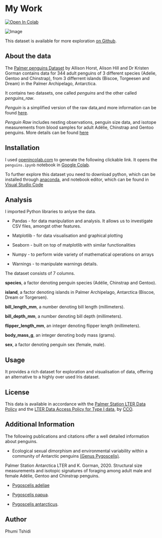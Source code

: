 # My Work

<a target="_blank" href="https://colab.research.google.com/github/PCM11/mywork/blob/main/penguins.ipynb">

  <img src="https://colab.research.google.com/assets/colab-badge.svg" alt="Open In Colab"/>
</a>


![Image](https://www.gabemednick.com/post/penguin/featured.png)

This dataset is available for more exploration [on Github](https://allisonhorst.github.io/palmerpenguins/).

## About the data

The [Palmer penguins Dataset](https://allisonhorst.github.io/palmerpenguins/) by Allison Horst, Alison Hill and Dr Kristen Gorman contains data for 344 adult penguins of 3 different species (Adelie, 
Gentoo and Chinstrap), from 3 differrent islands (Biscoe, Torgeesen and Dream) in the Palmer Archipelago, Antarctica.

It contains two datasets, one called *penguins* and the other called *penguins_raw*.

*Penguin* is a simplified version of the raw data,and more information can be found [here](https://allisonhorst.github.io/palmerpenguins/reference/penguins.html).

*Penguin Raw* includes nesting observations, penguin size data, and isotope measurements from blood samples for adult Adélie, Chinstrap and Gentoo penguins.
More details can be found [here](https://allisonhorst.github.io/palmerpenguins/reference/penguins_raw.html)

## Installation

I used [openincolab.com](https://openincolab.com/) to generate the following clickable link.
It opens the `penguins.ipynb` notebook in [Google Colab](https://colab.research.google.com/).

To further explore this dataset you need to download python, which can be installed through [anaconda](https://www.anaconda.com/download), and notebook editor, which can be found in [Visual Studio Code](https://code.visualstudio.com/)

## Analysis

 I imported Python libraries to anlyse the data.

- Pandas - for data manipulation and analysis. It allows us to investigate CSV files, amongst other features.

- Matplotlib - for data visualisation and graphical plotting

- Seaborn - built on top of matplotlib with similar functionalities

- Numpy - to perform  wide variety of mathematical operations on arrays

- Warnings - to manipulate warnings details.

The dataset consists of 7 columns.

**species**, a factor denoting penguin species (Adélie, Chinstrap and Gentoo).

**island**, a factor denoting islands in Palmer Archipelago, Antarctica (Biscoe, Dream or 
Torgersen).

**bill_length_mm**, a number denoting bill length (millimeters).

**bill_depth_mm**, a number denoting bill depth (millimeters).

**flipper_length_mm**, an integer denoting flipper length (millimeters).

**body_mass_g**, an integer denoting body mass (grams).

**sex**, a factor denoting penguin sex (female, male).

## Usage

It provides a rich dataset for exploration and visualisation of data, offering an alternative to a highly over used Iris dataset.


## License

This data is available in accordance with the [Palmer Station LTER Data Policy](https://pallter.marine.rutgers.edu/data/) and the [LTER Data Access Policy for Type I data](https://lternet.edu/data-access-policy/), by [CCO](https://creativecommons.org/public-domain/cc0/).

## Additional Information

The following publications and citations offer a well detailed information about penguins.

- Ecological sexual dimorphism and environmental variability within a community of Antarctic penguins [(Genus Pygoscelis)](https://journals.plos.org/plosone/article?id=10.1371/journal.pone.0090081).

 Palmer Station Antarctica LTER and K. Gorman, 2020. Structural size measurements and isotopic signatures of foraging among adult male and female Adélie, Gentoo and Chinstrap penguins.

- [Pygoscelis adeliae](https://portal.edirepository.org/nis/mapbrowse?packageid=knb-lter-pal.219.5)

- [Pygoscelis papua](https://portal.edirepository.org/nis/mapbrowse?scope=knb-lter-pal&identifier=220&revision=7).

- [Pygoscelis antarcticus](https://portal.edirepository.org/nis/mapbrowse?scope=knb-lter-pal&identifier=221&revision=8).

## Author

Phumi Tshidi
